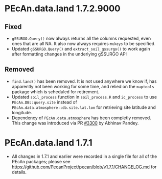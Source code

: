 # PEcAn.data.land 1.7.2.9000

## Fixed

* `gSSURGO.Query()` now always returns all the columns requested, even ones that are all NA. It also now always requires `mukeys` to be specified.
* Updated `gSSURGO.Query()` and `extract_soil_gssurgo()` to work again after formatting changes in the underlying gSSURGO API

## Removed

* `find.land()` has been removed. It is not used anywhere we know if, has apparently not been working for some time, and relied on the `maptools` package which is scheduled for retirement.
* Updated `soil_process` function in `soil_process.R` and `ic_process` to use `PEcAn.DB::query.site` instead of `PEcAn.data.atmosphere::db.site.lat.lon` for retrieving site latitude and longitude.
* Dependency of `PEcAn.data.atmosphere` has been completly removed. This change was introduced via PR [#3300](https://github.com/PecanProject/pecan/pull/3300) by Abhinav Pandey.

# PEcAn.data.land 1.7.1

* All changes in 1.7.1 and earlier were recorded in a single file for all of the PEcAn packages; please see 
https://github.com/PecanProject/pecan/blob/v1.7.1/CHANGELOG.md for details.
